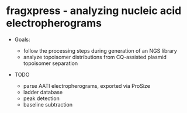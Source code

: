 # fragxpress - analyzing nucleic acid electropherograms

* Goals: 
    - follow the processing steps during generation of an NGS library
    - analyze topoisomer distributions from CQ-assisted plasmid topoisomer 
      separation

* TODO
    - parse AATI electropherograms, exported via ProSize
    - ladder database
    - peak detection 
    - baseline subtraction
